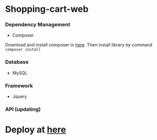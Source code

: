 # Shopping-cart-web
### Dependency Management
- Composer

Download and install composer in [here](https://getcomposer.org/download/).
Then install library by command `composer install`
### Database
- MySQL
### Framework
- Jquery
### API (updating)

# Deploy at [here](https://team-it.live)
